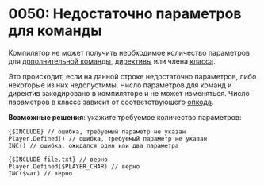 # 0050: Недостаточно параметров для команды

Компилятор не может получить необходимое количество параметров для [дополнительной команды](../../coding/built-in-commands.md), [директивы](../../coding/directives.md) или члена [класса](../../coding/classes.md). 

Это происходит, если на данной строке недостаточно параметров, либо некоторые из них недопустимы. Число параметров для команд и директив закодировано в компиляторе и не может изменяться. Число параметров в классе зависит от соответствующего [опкода](../../edit-modes/opcodes-list-scm.ini.md).

**Возможные решения**: укажите требуемое количество параметров:

```text
{$INCLUDE} // ошибка, требуемый параметр не указан
Player.Defined() // ошибка, требуемый параметр не указан
INC() // ошибка, ожидался один или два параметра

{$INCLUDE file.txt} // верно
Player.Defined($PLAYER_CHAR) // верно
INC($var) // верно
```


